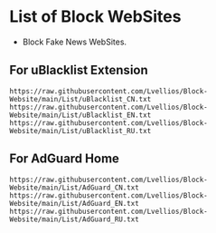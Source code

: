 # List of Block WebSites

- Block Fake News WebSites.

## For uBlacklist Extension
```
https://raw.githubusercontent.com/Lvellios/Block-Website/main/List/uBlacklist_CN.txt
https://raw.githubusercontent.com/Lvellios/Block-Website/main/List/uBlacklist_EN.txt
https://raw.githubusercontent.com/Lvellios/Block-Website/main/List/uBlacklist_RU.txt
```

## For AdGuard Home
```
https://raw.githubusercontent.com/Lvellios/Block-Website/main/List/AdGuard_CN.txt
https://raw.githubusercontent.com/Lvellios/Block-Website/main/List/AdGuard_EN.txt
https://raw.githubusercontent.com/Lvellios/Block-Website/main/List/AdGuard_RU.txt
```